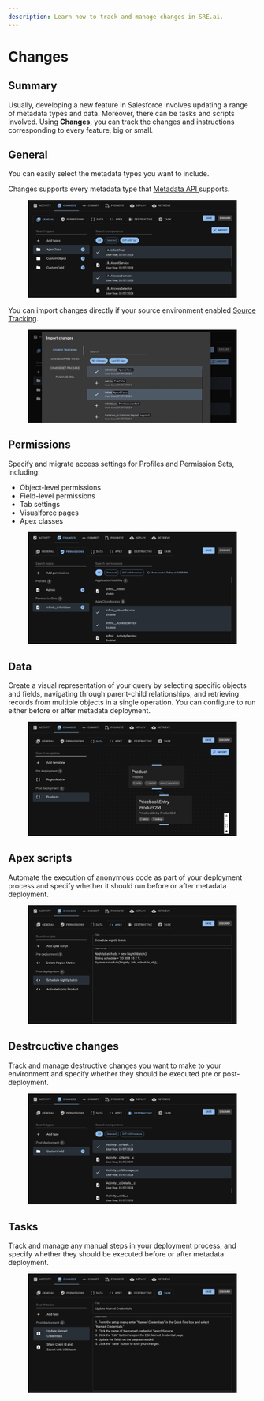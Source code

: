```yaml
---
description: Learn how to track and manage changes in SRE.ai.
---
```


# Changes

## Summary

Usually, developing a new feature in Salesforce involves updating a range of metadata types and data. Moreover, there can be tasks and scripts involved. Using **Changes**, you can track the changes and instructions corresponding to every feature, big or small.

## General

You can easily select the metadata types you want to include.

Changes supports every metadata type that [Metadata API ](https://developer.salesforce.com/docs/atlas.en-us.api_meta.meta/api_meta/meta_intro.htm)supports.

<figure><img src="../.gitbook/assets/image (11).png" alt=""><figcaption></figcaption></figure>

You can import changes directly if your source environment enabled [Source Tracking](https://developer.salesforce.com/docs/atlas.en-us.sfdx_dev.meta/sfdx_dev/sfdx_setup_enable_source_tracking_sandboxes.htm).

<figure><img src="../.gitbook/assets/image (12).png" alt=""><figcaption></figcaption></figure>

## Permissions

Specify and migrate access settings for Profiles and Permission Sets, including:

* Object-level permissions
* Field-level permissions
* Tab settings
* Visualforce pages
* Apex classes

<figure><img src="../.gitbook/assets/image (6).png" alt=""><figcaption></figcaption></figure>

## Data

Create a visual representation of your query by selecting specific objects and fields, navigating through parent-child relationships, and retrieving records from multiple objects in a single operation. You can configure to run either before or after metadata deployment.

<figure><img src="../.gitbook/assets/image (7).png" alt=""><figcaption></figcaption></figure>

## Apex scripts

Automate the execution of anonymous code as part of your deployment process and specify whether it should run before or after metadata deployment.

<figure><img src="../.gitbook/assets/image (8).png" alt=""><figcaption></figcaption></figure>

## Destrcuctive changes

Track and manage destructive changes you want to make to your environment and specify whether they should be executed pre or post-deployment.

<figure><img src="../.gitbook/assets/image (9).png" alt=""><figcaption></figcaption></figure>

## Tasks

Track and manage any manual steps in your deployment process, and specify whether they should be executed before or after metadata deployment.

<figure><img src="../.gitbook/assets/image (10).png" alt=""><figcaption></figcaption></figure>

